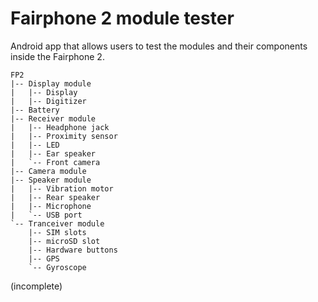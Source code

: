 # Fairphone 2 module tester
Android app that allows users to test the modules and their components inside the Fairphone 2.
```
FP2
|-- Display module
|   |-- Display
|   |-- Digitizer
|-- Battery
|-- Receiver module
|   |-- Headphone jack
|   |-- Proximity sensor
|   |-- LED
|   |-- Ear speaker
|   `-- Front camera
|-- Camera module
|-- Speaker module
|   |-- Vibration motor
|   |-- Rear speaker
|   |-- Microphone
|   `-- USB port
`-- Tranceiver module
    |-- SIM slots
    |-- microSD slot
    |-- Hardware buttons
    |-- GPS
    `-- Gyroscope 
```
(incomplete)

